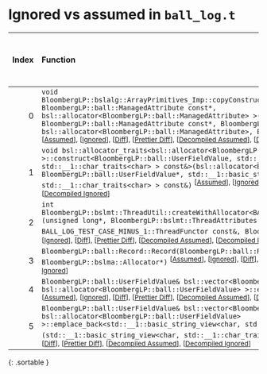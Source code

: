 # Ignored vs assumed in `ball_log.t`

<script src="../sorttable.js"></script>

|   Index | Function                                                                                                                                                                                                                                                                                                                                                                                                                                                                                                                                                                                                                                           |   Difference in number of lines |   Function size difference in bytes |   Number of lines in assumed build |   Number of bytes in assumed build |   Number of lines in ignored build |   Number of bytes in ignored build |
|--------:|:---------------------------------------------------------------------------------------------------------------------------------------------------------------------------------------------------------------------------------------------------------------------------------------------------------------------------------------------------------------------------------------------------------------------------------------------------------------------------------------------------------------------------------------------------------------------------------------------------------------------------------------------------|--------------------------------:|------------------------------------:|-----------------------------------:|-----------------------------------:|-----------------------------------:|-----------------------------------:|
|       0 | `void BloombergLP::bslalg::ArrayPrimitives_Imp::copyConstruct<BloombergLP::ball::ManagedAttribute, BloombergLP::ball::ManagedAttribute const*, bsl::allocator<BloombergLP::ball::ManagedAttribute> >(BloombergLP::ball::ManagedAttribute*, BloombergLP::ball::ManagedAttribute const*, BloombergLP::ball::ManagedAttribute const*, bsl::allocator<BloombergLP::ball::ManagedAttribute>, BloombergLP::bslmf::MetaInt<0>*)` <sup>\[[Assumed](0-assume)\], \[[Ignored](0-none)\], \[[Diff](0.diff.html)\], \[[Prettier Diff](0-diff.html)\], \[[Decompiled Assumed](0-assume-decompiled.txt)\], \[[Decompiled Ignored](0-none-decompiled.txt)\]</sup> |                              15 |                                  64 |                                 80 |                                272 |                                 65 |                                208 |
|       1 | `void bsl::allocator_traits<bsl::allocator<BloombergLP::ball::UserFieldValue> >::construct<BloombergLP::ball::UserFieldValue, std::__1::basic_string_view<char, std::__1::char_traits<char> > const&>(bsl::allocator<BloombergLP::ball::UserFieldValue>&, BloombergLP::ball::UserFieldValue*, std::__1::basic_string_view<char, std::__1::char_traits<char> > const&)` <sup>\[[Assumed](1-assume)\], \[[Ignored](1-none)\], \[[Diff](1.diff.html)\], \[[Prettier Diff](1-diff.html)\], \[[Decompiled Assumed](1-assume-decompiled.txt)\], \[[Decompiled Ignored](1-none-decompiled.txt)\]</sup>                                                    |                              -3 |                                  16 |                                 49 |                                192 |                                 52 |                                176 |
|       2 | `int BloombergLP::bslmt::ThreadUtil::createWithAllocator<BALL_LOG_TEST_CASE_MINUS_1::ThreadFunctor>(unsigned long*, BloombergLP::bslmt::ThreadAttributes const&, BALL_LOG_TEST_CASE_MINUS_1::ThreadFunctor const&, BloombergLP::bslma::Allocator*)` <sup>\[[Assumed](2-assume)\], \[[Ignored](2-none)\], \[[Diff](2.diff.html)\], \[[Prettier Diff](2-diff.html)\], \[[Decompiled Assumed](2-assume-decompiled.txt)\], \[[Decompiled Ignored](2-none-decompiled.txt)\]</sup>                                                                                                                                                                       |                              -6 |                                 -16 |                                 92 |                                320 |                                 98 |                                336 |
|       3 | `BloombergLP::ball::Record::Record(BloombergLP::ball::Record const&, BloombergLP::bslma::Allocator*)` <sup>\[[Assumed](3-assume)\], \[[Ignored](3-none)\], \[[Diff](3.diff.html)\], \[[Prettier Diff](3-diff.html)\], \[[Decompiled Assumed](3-assume-decompiled.txt)\], \[[Decompiled Ignored](3-none-decompiled.txt)\]</sup>                                                                                                                                                                                                                                                                                                                     |                             -24 |                                 -80 |                                163 |                                624 |                                187 |                                704 |
|       4 | `BloombergLP::ball::UserFieldValue& bsl::vector<BloombergLP::ball::UserFieldValue, bsl::allocator<BloombergLP::ball::UserFieldValue> >::emplace_back<long long&>(long long&)` <sup>\[[Assumed](4-assume)\], \[[Ignored](4-none)\], \[[Diff](4.diff.html)\], \[[Prettier Diff](4-diff.html)\], \[[Decompiled Assumed](4-assume-decompiled.txt)\], \[[Decompiled Ignored](4-none-decompiled.txt)\]</sup>                                                                                                                                                                                                                                             |                             -98 |                                -336 |                                154 |                                560 |                                252 |                                896 |
|       5 | `BloombergLP::ball::UserFieldValue& bsl::vector<BloombergLP::ball::UserFieldValue, bsl::allocator<BloombergLP::ball::UserFieldValue> >::emplace_back<std::__1::basic_string_view<char, std::__1::char_traits<char> > const&>(std::__1::basic_string_view<char, std::__1::char_traits<char> > const&)` <sup>\[[Assumed](5-assume)\], \[[Ignored](5-none)\], \[[Diff](5.diff.html)\], \[[Prettier Diff](5-diff.html)\], \[[Decompiled Assumed](5-assume-decompiled.txt)\], \[[Decompiled Ignored](5-none-decompiled.txt)\]</sup>                                                                                                                     |                             -98 |                                -336 |                                136 |                                480 |                                234 |                                816 |
{: .sortable }
